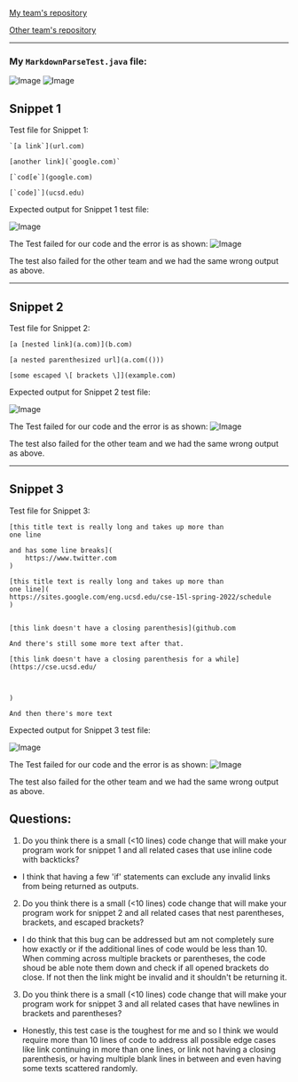 [My team's repository](https://github.com/HantianLin/markdown-parser)

[Other team's repository](https://github.com/michellem8/markdown-parser)
___
### My `MarkdownParseTest.java` file:
![Image](4-test1.png)
![Image](4-test2.png)

## Snippet 1
Test file for Snippet 1:
```
`[a link`](url.com)

[another link](`google.com)`

[`cod[e`](google.com)

[`code]`](ucsd.edu)
```
Expected output for Snippet 1 test file:

![Image](4-sp1-1.png)

The Test failed for our code and the error is as shown:
![Image](4-sp1-2.png)

The test also failed for the other team and we had the same wrong output as above.

---
## Snippet 2
Test file for Snippet 2:
```
[a [nested link](a.com)](b.com)

[a nested parenthesized url](a.com(()))

[some escaped \[ brackets \]](example.com)

```
Expected output for Snippet 2 test file:

![Image](4-sp2-1.png)

The Test failed for our code and the error is as shown:
![Image](4-sp2-2.png)

The test also failed for the other team and we had the same wrong output as above.

---
## Snippet 3
Test file for Snippet 3:
```
[this title text is really long and takes up more than 
one line

and has some line breaks](
    https://www.twitter.com
)

[this title text is really long and takes up more than 
one line](
https://sites.google.com/eng.ucsd.edu/cse-15l-spring-2022/schedule
)


[this link doesn't have a closing parenthesis](github.com

And there's still some more text after that.

[this link doesn't have a closing parenthesis for a while](https://cse.ucsd.edu/



)

And then there's more text

```
Expected output for Snippet 3 test file:

![Image](4-sp3-1.png)

The Test failed for our code and the error is as shown:
![Image](4-sp3-2.png)

The test also failed for the other team and we had the same wrong output as above.

## Questions:
1. Do you think there is a small (<10 lines) code change that will make your program work for snippet 1 and all related cases that use inline code with backticks?
- I think that having a few 'if' statements can exclude any invalid links from being returned as outputs.

2. Do you think there is a small (<10 lines) code change that will make your program work for snippet 2 and all related cases that nest parentheses, brackets, and escaped brackets?
- I do think that this bug can be addressed but am not completely sure how exactly or if the additional lines of code would be less than 10. When comming across multiple brackets or parentheses, the code shoud be able note them down and check if all opened brackets do close. If not then the link might be invalid and it shouldn't be returning it. 

3. Do you think there is a small (<10 lines) code change that will make your program work for snippet 3 and all related cases that have newlines in brackets and parentheses?
- Honestly, this test case is the toughest for me and so I think we would require more than 10 lines of code to address all possible edge cases like link continuing in more than one lines, or link not having a closing parenthesis, or having multiple blank lines in between and even having some texts scattered randomly.
